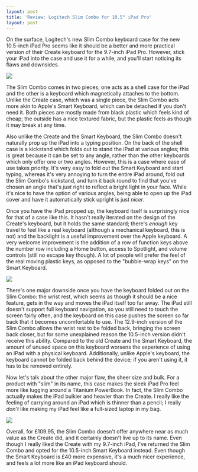 ```yaml
---
layout: post
title: 'Review: Logitech Slim Combo for 10.5" iPad Pro'
layout: post
---
```


On the surface, Logitech's new Slim Combo keyboard case for the new 10.5-inch iPad Pro seems like it should be a better and more practical version of their Create keyboard for the 9.7-inch iPad Pro. However, stick your iPad into the case and use it for a while, and you'll start noticing its flaws and downsides.

<!-- more -->

![][productshot]

The Slim Combo comes in two pieces; one acts as a shell case for the iPad and the other is a keyboard which magnetically attaches to the bottom. Unlike the Create case, which was a single piece, the Slim Combo acts more akin to Apple's Smart Keyboard, which can be detached if you don't need it. Both pieces are mostly made from black plastic which feels kind of cheap; the outside has a nice textured fabric, but the plastic feels as though it may break at any time.

Also unlike the Create and the Smart Keyboard, the Slim Combo doesn't naturally prop up the iPad into a typing position. On the back of the shell case is a kickstand which folds out to stand the iPad at various angles; this is great because it can be set to any angle, rather than the other keyboards which only offer one or two angles. However, this is a case where ease of use takes priority. It's very easy to fold out the Smart Keyboard and start typing, whereas it's very annoying to turn the entire iPad around, fold out the Slim Combo's kickstand, and turn it back round to find that you've chosen an angle that's _just_ right to reflect a bright light in your face. While it's nice to have the option of various angles, being able to open up the iPad cover and have it automatically stick upright is just _nicer_.

Once you have the iPad propped up, the keyboard itself is surprisingly nice for that of a case like this. It hasn't really iterated on the design of the Create's keyboard, but it holds the same standard; there's _enough_ key travel to feel like a real keyboard (although a mechanical keyboard, this is not) and the backlight is a useful improvement over the Apple keyboard. A very welcome improvement is the addition of a row of function keys above the number row including a Home button, access to Spotlight, and volume controls (still no escape key though). A lot of people will prefer the feel of the real moving plastic keys, as opposed to the "bubble-wrap keys" on the Smart Keyboard.

![][keyboard]

There's one major downside once you have the keyboard folded out on the Slim Combo: the wrist rest, which seems as though it should be a nice feature, gets in the way and moves the iPad itself too far away. The iPad still doesn't support full keyboard navigation, so you still need to touch the screen fairly often, and the keyboard on this case pushes the screen so far back that it becomes uncomfortable to use. The 12.9-inch version of the Slim Combo allows the wrist rest to be folded back, bringing the screen back closer, but for some unexplained reason the 10.5-inch version didn't receive this ability. Compared to the old Create and the Smart Keyboard, the amount of unused space on this keyboard worsens the experience of using an iPad with a physical keyboard. Additionally, unlike Apple's keyboard, the keyboard cannot be folded back behind the device; if you aren't using it, it has to be removed entirely.

Now let's talk about the other major flaw, the sheer size and bulk. For a product with "slim" in its name, this case makes the sleek iPad Pro feel more like lugging around a Titanium PowerBook. In fact, the Slim Combo actually makes the iPad bulkier and heavier than the Create. I really like the feeling of carrying around an iPad which is thinner than a pencil; I really _don't_ like making my iPad feel like a full-sized laptop in my bag.

![][thickness]

Overall, for £109.95, the Slim Combo doesn't offer anywhere near as much value as the Create did, and it certainly doesn't live up to its name. Even though I really liked the Create with my 9.7-inch iPad, I've returned the Slim Combo and opted for the 10.5-inch Smart Keyboard instead. Even though the Smart Keyboard is £40 more expensive, it's a much nicer experience, and feels a lot more like an iPad keyboard should.

[productshot]: /images/2017/06/20/slim-combo-product-shot.jpg
[thickness]: /images/2017/06/20/slim-combo-thickness-comparison.jpg
[keyboard]: /images/2017/06/20/slim-combo-keyboard-comparison.jpg
